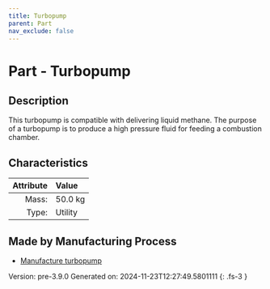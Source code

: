 ```yaml
---
title: Turbopump
parent: Part
nav_exclude: false
---
```

# Part - Turbopump

## Description
This turbopump is compatible with delivering liquid methane. The purpose of a turbopump is&#10;&#9;&#9;to produce a high pressure fluid for feeding a combustion chamber. 

## Characteristics

| Attribute      | Value |
|--------:|:------|
|Mass:|50.0 kg|
|Type:|Utility|

## Made by Manufacturing Process

- [Manufacture turbopump](../process/manufacture-turbopump.html)



Version: pre-3.9.0 Generated on: 2024-11-23T12:27:49.5801111
{: .fs-3 }


